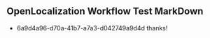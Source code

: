 ## OpenLocalization Workflow Test MarkDown
* 6a9d4a96-d70a-41b7-a7a3-d042749a9d4d 
thanks!<!--HONumber=Mar16_HO2-->
